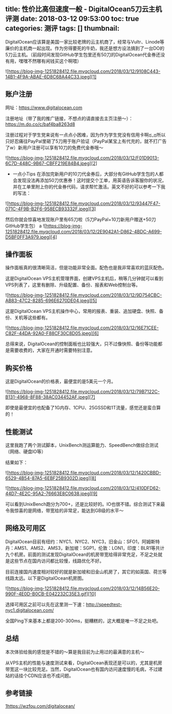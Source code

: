 title: 性价比高但速度一般 - DigitalOcean5刀云主机评测
date: 2018-03-12 09:53:00
toc: true
categories: 测评
tags: []
thumbnail: 
---
DigitalOcean应该算是美国一家比较老牌的云主机商了，经常与Vultr、Linode等廉价的主机商一起出现。作为穷得要死的牛奶，我还是想方设法搞到了一台DO的5刀云主机。（前段时间发现GitHub学生包里还有50刀的DigitalOcean代金券还没有用，嘿嘿不然哪有闲钱买这个啊喂）

![https://blog-img-1251828412.file.myqcloud.com/2018/03/12/9108C443-14B1-4F9A-ABAE-6D8C68A44C33.jpeg][1]


<!--more-->


## 账户注册 ##

网址：https://www.digitalocean.com

注册地址（带了我的推广链接，不想点的请直接去主页注册～）：https://m.do.co/c/baf4ba8263d8

注册过程对于学生党来说有一点点小困难，因为作为学生党没有信用卡啊ಥ_ಥ所以只好忍痛往PayPal里砸了5刀用于账户验证（PayPal某宝上有代充的，就不打广告了w）新用户注册可以享有10刀的免费代金券哦～

![https://blog-img-1251828412.file.myqcloud.com/2018/03/12/F01D9013-6C7D-448C-9B67-CBFF219E84B4.jpeg][2]

 - 一点小Tips
在添加完新用户的10刀代金券后，大部分有GitHub学生包的人都会发现没法再添加50刀优惠券！这时提交个工单，用英语告诉客服你的状况，并在工单里附上你的代金券代码，请求帮忙激活。英文不好的可以参考一下我的写法：

![https://blog-img-1251828412.file.myqcloud.com/2018/03/12/93447F47-071C-4F9B-B2F6-958ECB93332F.jpeg][3]

然后你就会惊喜地发现账户里有65刀啦（5刀PayPal+10刀新用户赠送+50刀GitHub学生包）
a
![https://blog-img-1251828412.file.myqcloud.com/2018/03/12/2E9042A1-D862-4BDC-A699-D5BF0FF3A979.jpeg][4]

## 操作面板 ##

操作面板真的很清晰简洁，但是功能非常全面。配色也是我非常喜欢的蓝灰配色。

这是DigitalOcean VPS主机管理界面，创建VPS主机后，稍等几分钟就可以看到VPS列表了，这里有删除、升级配置、备份、报表和Web控制台等。

![https://blog-img-1251828412.file.myqcloud.com/2018/03/12/9D754CBC-AB83-47C2-8285-696E6270DE04.jpeg][5]

这是DigitalOcean VPS主机操作中心，常用的报表、重装、追加硬盘、快照、备份、关机等这些都有。

![https://blog-img-1251828412.file.myqcloud.com/2018/03/12/16E71CEE-C82F-44DA-92A0-F88CF30C8D05.jpeg][6]

总得来说，DigitalOcean的控制面板也比较强大，只不过像快照、备份等功能都是需要收费的，大家在开通时需要特别注意。

## 购买价格 ##

这是DigitalOcean的价格表，最便宜的是5美元一个月。

![https://blog-img-1251828412.file.myqcloud.com/2018/03/12/79B7122C-B131-4968-8F88-38AC034452AF.jpeg][7]

即使是最便宜的也配备了1G内存、1CPU、25GSSD和1T流量，感觉还是蛮合算的！

## 性能测试 ##

这里我跑了两个测试脚本，UnixBench测运算能力、SpeedBench做综合测试（网络、硬盘IO等）

结果如下：

![https://blog-img-1251828412.file.myqcloud.com/2018/03/12/1420CBBD-6529-4B54-87A5-6EBF25B9302D.jpeg][8]

![https://blog-img-1251828412.file.myqcloud.com/2018/03/12/410DFD62-44D7-4E2C-95A2-76663E8C0638.jpeg][9]

可以看到UnixBench跑分为700+，还是比较好的。IO也很不错。综合测试下来最令我惊喜的是网络，带宽给的非常足，能达到GB级的水平～

## 网络及可用区 ##

DigitalOcean目前有纽约：NYC1、NYC2、NYC3，旧金山：SFO1，阿姆斯特丹：AMS1、AMS2、AMS3，新加坡：SGP1，伦敦：LON1，印度：BLR1等共计九个机房。前面的测试发现DigitalOcean的机房带宽给得非常充足，不足之处就是这些节点在国内访问都比较慢，线路优化不好。

目前连接国内速度相对较好的就是新加坡和旧金山机房了，其它的如英国、荷兰等线路太远。以下是DigitalOcean机房图。

![https://blog-img-1251828412.file.myqcloud.com/2018/03/12/14B56E20-990F-4E0D-B0CB-E042232C35E3.gif][10]

选择可用区之前可以先在这里测一下速：http://speedtest-nyc1.digitalocean.com/

全国Ping下来基本上都是200-300ms，挺糟糕的，这大概是唯一不足之处吧。

## 总结 ##

本次体验给我的感觉是不错的～算是我目前为止用过的最满意的主机～

从VPS主机的性能与速度测试来看，DigitalOcean表现还是可以的，尤其是机房带宽这一块比较充足。当然，DigitalOcean也有国内访问速度慢的毛病，不过建站的话挂个CDN应该也不成问题。

## 参考链接 ##

[1]https://wzfou.com/digitalocean/


  [1]: https://blog-img-1251828412.file.myqcloud.com/2018/03/12/9108C443-14B1-4F9A-ABAE-6D8C68A44C33.jpeg
  [2]: https://blog-img-1251828412.file.myqcloud.com/2018/03/12/F01D9013-6C7D-448C-9B67-CBFF219E84B4.jpeg
  [3]: https://blog-img-1251828412.file.myqcloud.com/2018/03/12/93447F47-071C-4F9B-B2F6-958ECB93332F.jpeg
  [4]: https://blog-img-1251828412.file.myqcloud.com/2018/03/12/2E9042A1-D862-4BDC-A699-D5BF0FF3A979.jpeg
  [5]: https://blog-img-1251828412.file.myqcloud.com/2018/03/12/9D754CBC-AB83-47C2-8285-696E6270DE04.jpeg
  [6]: https://blog-img-1251828412.file.myqcloud.com/2018/03/12/16E71CEE-C82F-44DA-92A0-F88CF30C8D05.jpeg
  [7]: https://blog-img-1251828412.file.myqcloud.com/2018/03/12/79B7122C-B131-4968-8F88-38AC034452AF.jpeg
  [8]: https://blog-img-1251828412.file.myqcloud.com/2018/03/12/1420CBBD-6529-4B54-87A5-6EBF25B9302D.jpeg
  [9]: https://blog-img-1251828412.file.myqcloud.com/2018/03/12/410DFD62-44D7-4E2C-95A2-76663E8C0638.jpeg
  [10]: https://blog-img-1251828412.file.myqcloud.com/2018/03/12/14B56E20-990F-4E0D-B0CB-E042232C35E3.gif